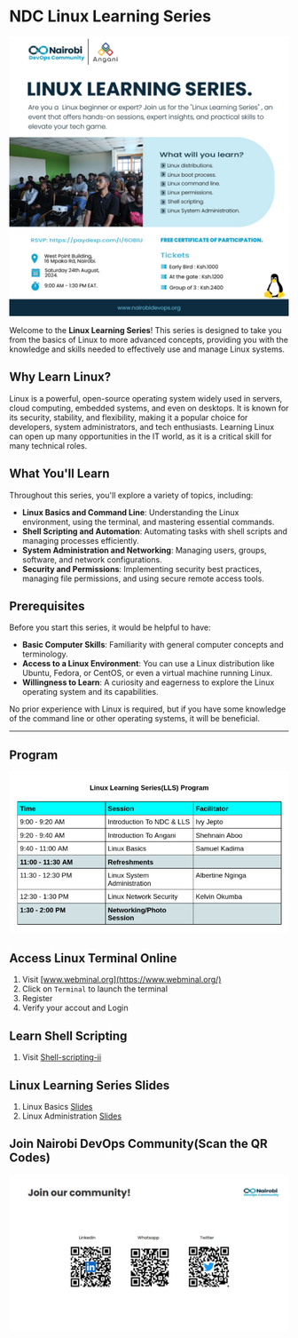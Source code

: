 # NDC Linux Learning Series

![Event Image](./images/angani2.jpeg)

Welcome to the **Linux Learning Series**! This series is designed to take you from the basics of Linux to more advanced concepts, providing you with the knowledge and skills needed to effectively use and manage Linux systems. 

## Why Learn Linux?

Linux is a powerful, open-source operating system widely used in servers, cloud computing, embedded systems, and even on desktops. It is known for its security, stability, and flexibility, making it a popular choice for developers, system administrators, and tech enthusiasts. Learning Linux can open up many opportunities in the IT world, as it is a critical skill for many technical roles.

## What You'll Learn

Throughout this series, you'll explore a variety of topics, including:

- **Linux Basics and Command Line**: Understanding the Linux environment, using the terminal, and mastering essential commands.
- **Shell Scripting and Automation**: Automating tasks with shell scripts and managing processes efficiently.
- **System Administration and Networking**: Managing users, groups, software, and network configurations.
- **Security and Permissions**: Implementing security best practices, managing file permissions, and using secure remote access tools.



## Prerequisites

Before you start this series, it would be helpful to have:

- **Basic Computer Skills**: Familiarity with general computer concepts and terminology.
- **Access to a Linux Environment**: You can use a Linux distribution like Ubuntu, Fedora, or CentOS, or even a virtual machine running Linux.
- **Willingness to Learn**: A curiosity and eagerness to explore the Linux operating system and its capabilities.

No prior experience with Linux is required, but if you have some knowledge of the command line or other operating systems, it will be beneficial.

---

## Program

![Program](./images/lls%20program.png)

## Access Linux Terminal Online

1. Visit [www.webminal.org](https://www.webminal.org/)
2. Click on `Terminal` to launch the terminal
3. Register 
4. Verify your accout and Login

## Learn Shell Scripting

1. Visit [Shell-scripting-ii](https://github.com/kadimasum/shell-scripting-ii)

## Linux Learning Series Slides

1. Linux Basics [Slides](https://docs.google.com/presentation/d/1oSzvCPiFhPDPVaWzCt-zJPV0cvpVo_StjR86U4v5gw4/edit?usp=sharing)
2. Linux Administration [Slides](https://docs.google.com/presentation/d/17JxCwPaOdcg5q_jTOl7m0IMPh5O-Cr62jeQ7CS_uoWU/edit#slide=id.g2f55f131383_0_1233)

## Join Nairobi DevOps Community(Scan the QR Codes)

![NDC Socials](./images/join%20ndc.png)




